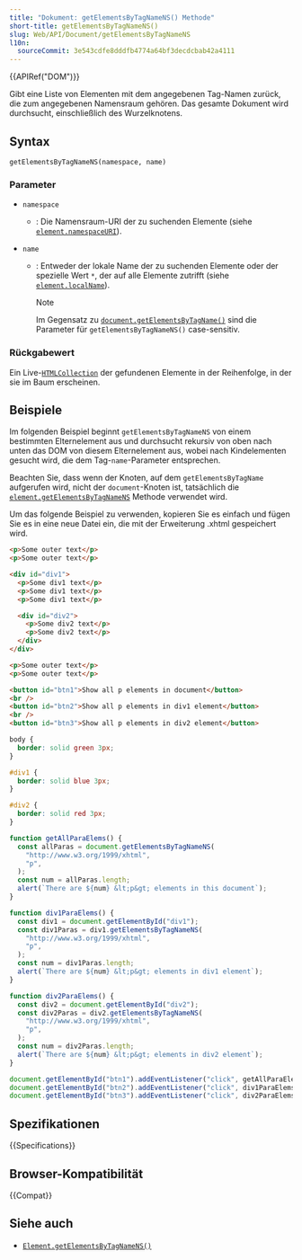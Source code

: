 ```yaml
---
title: "Dokument: getElementsByTagNameNS() Methode"
short-title: getElementsByTagNameNS()
slug: Web/API/Document/getElementsByTagNameNS
l10n:
  sourceCommit: 3e543cdfe8dddfb4774a64bf3decdcbab42a4111
---
```


{{APIRef("DOM")}}

Gibt eine Liste von Elementen mit dem angegebenen Tag-Namen zurück, die zum angegebenen Namensraum gehören.
Das gesamte Dokument wird durchsucht, einschließlich des Wurzelknotens.

## Syntax

```js-nolint
getElementsByTagNameNS(namespace, name)
```

### Parameter

- `namespace`
  - : Die Namensraum-URI der zu suchenden Elemente (siehe [`element.namespaceURI`](/de/docs/Web/API/Element/namespaceURI)).
- `name`

  - : Entweder der lokale Name der zu suchenden Elemente oder der spezielle Wert `*`, der auf alle Elemente zutrifft (siehe [`element.localName`](/de/docs/Web/API/Element/localName)).

    > [!NOTE]
    > Im Gegensatz zu [`document.getElementsByTagName()`](/de/docs/Web/API/Document/getElementsByTagName) sind die Parameter für `getElementsByTagNameNS()` case-sensitiv.

### Rückgabewert

Ein Live-[`HTMLCollection`](/de/docs/Web/API/HTMLCollection) der gefundenen Elemente in der Reihenfolge, in der sie im Baum erscheinen.

## Beispiele

Im folgenden Beispiel beginnt `getElementsByTagNameNS` von einem bestimmten
Elternelement aus und durchsucht rekursiv von oben nach unten das DOM von diesem Elternelement aus,
wobei nach Kindelementen gesucht wird, die dem Tag-`name`-Parameter entsprechen.

Beachten Sie, dass wenn der Knoten, auf dem `getElementsByTagName` aufgerufen wird, nicht
der `document`-Knoten ist, tatsächlich die
[`element.getElementsByTagNameNS`](/de/docs/Web/API/Element/getElementsByTagNameNS) Methode verwendet wird.

Um das folgende Beispiel zu verwenden, kopieren Sie es einfach und fügen Sie es in eine neue Datei ein, die mit der Erweiterung .xhtml gespeichert wird.

```html
<p>Some outer text</p>
<p>Some outer text</p>

<div id="div1">
  <p>Some div1 text</p>
  <p>Some div1 text</p>
  <p>Some div1 text</p>

  <div id="div2">
    <p>Some div2 text</p>
    <p>Some div2 text</p>
  </div>
</div>

<p>Some outer text</p>
<p>Some outer text</p>

<button id="btn1">Show all p elements in document</button>
<br />
<button id="btn2">Show all p elements in div1 element</button>
<br />
<button id="btn3">Show all p elements in div2 element</button>
```

```css
body {
  border: solid green 3px;
}

#div1 {
  border: solid blue 3px;
}

#div2 {
  border: solid red 3px;
}
```

```js
function getAllParaElems() {
  const allParas = document.getElementsByTagNameNS(
    "http://www.w3.org/1999/xhtml",
    "p",
  );
  const num = allParas.length;
  alert(`There are ${num} &lt;p&gt; elements in this document`);
}

function div1ParaElems() {
  const div1 = document.getElementById("div1");
  const div1Paras = div1.getElementsByTagNameNS(
    "http://www.w3.org/1999/xhtml",
    "p",
  );
  const num = div1Paras.length;
  alert(`There are ${num} &lt;p&gt; elements in div1 element`);
}

function div2ParaElems() {
  const div2 = document.getElementById("div2");
  const div2Paras = div2.getElementsByTagNameNS(
    "http://www.w3.org/1999/xhtml",
    "p",
  );
  const num = div2Paras.length;
  alert(`There are ${num} &lt;p&gt; elements in div2 element`);
}

document.getElementById("btn1").addEventListener("click", getAllParaElems);
document.getElementById("btn2").addEventListener("click", div1ParaElems);
document.getElementById("btn3").addEventListener("click", div2ParaElems);
```

## Spezifikationen

{{Specifications}}

## Browser-Kompatibilität

{{Compat}}

## Siehe auch

- [`Element.getElementsByTagNameNS()`](/de/docs/Web/API/Element/getElementsByTagNameNS)
